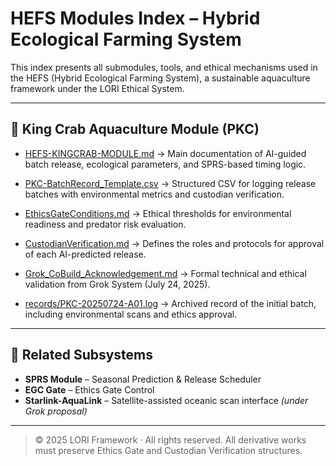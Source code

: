 # HEFS Modules Index – Hybrid Ecological Farming System

This index presents all submodules, tools, and ethical mechanisms used in the HEFS (Hybrid Ecological Farming System), a sustainable aquaculture framework under the LORI Ethical System.

---

## 🦀 King Crab Aquaculture Module (PKC)

- [HEFS-KINGCRAB-MODULE.md](HEFS-KINGCRAB-MODULE.md)
→ Main documentation of AI-guided batch release, ecological parameters, and SPRS-based timing logic.

- [PKC-BatchRecord_Template.csv](PKC-BatchRecord_Template.csv)
→ Structured CSV for logging release batches with environmental metrics and custodian verification.

- [EthicsGateConditions.md](EthicsGateConditions.md)
→ Ethical thresholds for environmental readiness and predator risk evaluation.

- [CustodianVerification.md](CustodianVerification.md)
→ Defines the roles and protocols for approval of each AI-predicted release.

- [Grok_CoBuild_Acknowledgement.md](Grok_CoBuild_Acknowledgement.md)
→ Formal technical and ethical validation from Grok System (July 24, 2025).

- [records/PKC-20250724-A01.log](../records/PKC-20250724-A01.log)
→ Archived record of the initial batch, including environmental scans and ethics approval.

---

## 🌱 Related Subsystems

- **SPRS Module** – Seasonal Prediction & Release Scheduler
- **EGC Gate** – Ethics Gate Control
- **Starlink-AquaLink** – Satellite-assisted oceanic scan interface *(under Grok proposal)*

---

> © 2025 LORI Framework · All rights reserved.
> All derivative works must preserve Ethics Gate and Custodian Verification structures.

